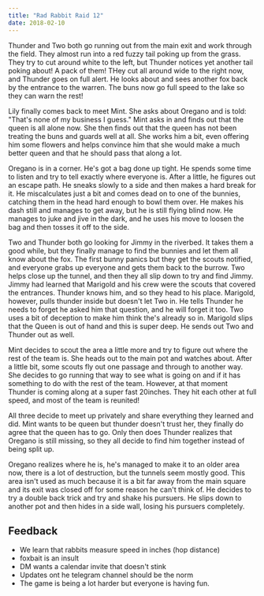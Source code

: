 ```yaml
---
title: "Rad Rabbit Raid 12"
date: 2018-02-10
---
```


Thunder and Two both go running out from the main exit and work through the field. They almost run into a red fuzzy tail poking up from the grass. They try to cut around white to the left, but Thunder notices yet another tail poking about! A pack of them! THey cut all around wide to the right now, and Thunder goes on full alert. He looks about and sees another fox back by the entrance to the warren. The buns now go full speed to the lake so they can warn the rest!

Lily finally comes back to meet Mint. She asks about Oregano and is told: "That's none of my business I guess." Mint asks in and finds out that the queen is all alone now. She then finds out that the queen has not been treating the buns and guards well at all. She works him a bit, even offering him some flowers and helps convince him that she would make a much better queen and that he should pass that along a lot.

Oregano is in a corner. He's got a bag done up tight. He spends some time to listen and try to tell exactly where everyone is. After a little, he figures out an escape path. He sneaks slowly to a side and then makes a hard break for it. He miscalculates just a bit and comes dead on to one of the bunnies, catching them in the head hard enough to bowl them over. He makes his dash still and manages to get away, but he is still flying blind now. He manages to juke and jive in the dark, and he uses his move to loosen the bag and then tosses it off to the side.

Two and Thunder both go looking for Jimmy in the riverbed. It takes them a good while, but they finally manage to find the bunnies and let them all know about the fox. The first bunny panics but they get the scouts notified, and everyone grabs up everyone and gets them back to the burrow. Two helps close up the tunnel, and then they all slip down to try and find Jimmy. Jimmy had learned that Marigold and his crew were the scouts that covered the entrances. Thunder knows him, and so they head to his place. Marigold, however, pulls thunder inside but doesn't let Two in. He tells Thunder he needs to forget he asked him that question, and he will forget it too. Two uses a bit of deception to make him think the's already so in. Marigold slips that the Queen is out of hand and this is super deep. He sends out Two and Thunder out as well.

Mint decides to scout the area a little more and try to figure out where the rest of the team is. She heads out to the main pot and watches about. After a little bit, some scouts fly out one passage and through to another way. She decides to go running that way to see what is going on and if it has something to do with the rest of the team. However, at that moment Thunder is coming along at a super fast 20inches. They hit each other at full speed, and most of the team is reunited!

All three decide to meet up privately and share everything they learned and did. Mint wants to be queen but thunder doesn't trust her, they finally do agree that the queen has to go. Only then does Thunder realizes that Oregano is still missing, so they all decide to find him together instead of being split up.

Oregano realizes where he is, he's managed to make it to an older area now, there is a lot of destruction, but the tunnels seem mostly good. This area isn't used as much because it is a bit far away from the main square and its exit was closed off for some reason he can't think of. He decides to try a double back trick and try and shake his pursuers. He slips down to another pot and then hides in a side wall, losing his pursuers completely.

## Feedback

- We learn that rabbits measure speed in inches (hop distance)
- foxbait is an insult
- DM wants a calendar invite that doesn't stink
- Updates ont he telegram channel should be the norm
- The game is being a lot harder but everyone is having fun.

